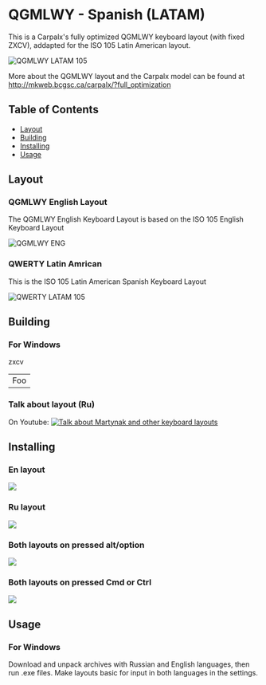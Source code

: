 # QGMLWY - Spanish (LATAM)

This is a Carpalx's fully optimized QGMLWY keyboard layout (with fixed ZXCV), addapted for the ISO 105 Latin American layout.

![QGMLWY LATAM 105](https://user-images.githubusercontent.com/7512698/121077926-a4ea7d80-c7ae-11eb-9e74-489e63c6b84e.png)

More about the QGMLWY layout and the Carpalx model can be found at http://mkweb.bcgsc.ca/carpalx/?full_optimization

## Table of Contents

- [Layout](#layout)
- [Building](#building)
- [Installing](#installing)
- [Usage](#usage)

## Layout

### QGMLWY English Layout

The QGMLWY English Keyboard Layout is based on the ISO 105 English Keyboard Layout

![QGMLWY ENG](https://user-images.githubusercontent.com/7512698/121083275-9ce20c00-c7b5-11eb-9cc1-6b4581dc5e6e.png)

### QWERTY Latin Amrican

This is the ISO 105 Latin American Spanish Keyboard Layout

![QWERTY LATAM 105](https://user-images.githubusercontent.com/7512698/121083500-e4689800-c7b5-11eb-8d82-ca6f851fbaa4.png)

## Building

### For Windows

zxcv

<table>
    <tr>
        <td>Foo</td>
    </tr>
</table>



### Talk about layout (Ru)

On Youtube: [![Talk about Martynak and other keyboard layouts](https://raw.githubusercontent.com/martyns0n/martynak/master/assets/47077_2000%202.png)](https://www.youtube.com/watch?v=vXjp7R0G9ws)

## Installing

### En layout

![](./assets/en-layout.png)

### Ru layout

![](./assets/ru-layout.png)

### Both layouts on pressed alt/option

![](./assets/option-layout.png)

### Both layouts on pressed Cmd or Ctrl 

![](./assets/cmd-layout.png)

## Usage

### For Windows

Download and unpack archives with Russian and English languages, then run .еxe files. Make layouts basic for input in both languages in the settings.


